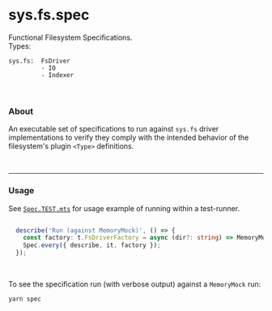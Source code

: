 # sys.fs.spec
Functional Filesystem Specifications.  
Types:

```
sys.fs:  FsDriver
         - IO
         - Indexer
```


<p>&nbsp;</p>


### About
An executable set of specifications to run against `sys.fs` driver implementations 
to verify they comply with the intended behavior of the filesystem's plugin `<Type>` definitions.


<p>&nbsp;</p>

---

### Usage
See [`Spec.TEST.mts`](/src/Spec.TEST.mts) for usage example of running within a test-runner.


```ts

  describe('Run (against MemoryMock)', () => {
    const factory: t.FsDriverFactory = async (dir?: string) => MemoryMock.create(dir).driver;
    Spec.every({ describe, it, factory });
  });

```

<p>&nbsp;</p>

To see the specification run (with verbose output) against a `MemoryMock` run:


    yarn spec
